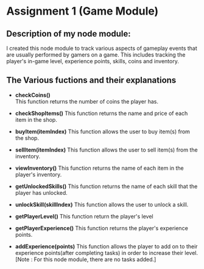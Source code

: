 # Assignment 1 (Game Module)

## Description of my node module: 
I created this node module to track various aspects of gameplay events that are usually performed by gamers on a game. This includes tracking the player's in-game level, experience points, skills, coins and inventory. 

## The Various fuctions and their explanations
+ **checkCoins()**     
    This function returns the number of coins the player has.


+ **checkShopItems()**
    This function returns the name and price of each item in the shop.

+ **buyItem(itemIndex)**
    This function allows the user to buy item(s) from the shop.

+ **sellItem(itemIndex)**
    This function allows the user to sell item(s) from the inventory.

+ **viewInventory()**
    This function returns the name of each item in the player's inventory.

+ **getUnlockedSkills()**
    This function returns the name of each skill that the player has unlocked.

+ **unlockSkill(skillIndex)**
    This function allows the user to unlock a skill.

+ **getPlayerLevel()**
    This function return the player's level

+ **getPlayerExperience()**
    This function returns the player's experience points.

+ **addExperience(points)**
    This function allows the player to add on to their experience points(after completing tasks) in order to increase their level. [Note : For this node module, there are no tasks added.]


